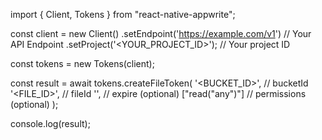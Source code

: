 import { Client, Tokens } from "react-native-appwrite";

const client = new Client()
    .setEndpoint('https://example.com/v1') // Your API Endpoint
    .setProject('<YOUR_PROJECT_ID>'); // Your project ID

const tokens = new Tokens(client);

const result = await tokens.createFileToken(
    '<BUCKET_ID>', // bucketId
    '<FILE_ID>', // fileId
    '', // expire (optional)
    ["read("any")"] // permissions (optional)
);

console.log(result);

